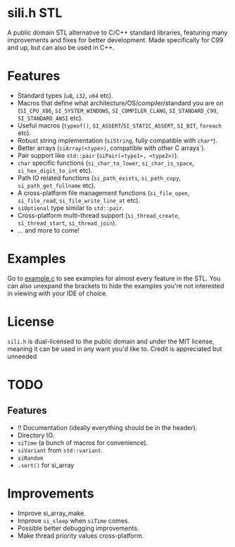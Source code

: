 # sili.h STL
A public domain STL alternative to C/C++ standard libraries, featuring many improvements and fixes for better development. Made specifically for C99 and up, but can also be used in C++.

# Features
- Standard types (`u8`, `i32`, `u64` etc).
- Macros that define what architecture/OS/compiler/standard you are on (`SI_CPU_X86`, `SI_SYSTEM_WINDOWS`, `SI_COMPILER_CLANG`, `SI_STANDARD_C99`, `SI_STANDARD_ANSI` etc).
- Useful macros (`typeof()`, `SI_ASSERT`/`SI_STATIC_ASSERT`, `SI_BIT`, `foreach` etc).
- Robust string implementation (`siString`, fully compatible with `char*`).
- Better arrays (`siArray(<type>)`, compatible with other C arrays`).
- Pair support like `std::pair` (`siPair(<type1>, <type2>)`).
- `char` specific functions (`si_char_to_lower`, `si_char_is_space`, `si_hex_digit_to_int` etc).
- Path IO related functions (`si_path_exists`, `si_path_copy`, `si_path_get_fullname` etc).
- A cross-platform file management functions (`si_file_open`, `si_file_read`, `si_file_write_line_at` etc).
- `siOptional` type similar to `std::pair`.
- Cross-platform multi-thread support (`si_thread_create`, `si_thread_start`, `si_thread_join`).
- ... and more to come!

# Examples
Go to [example.c](example.c) to see examples for almost every feature in the STL. You can also unexpand the brackets to hide the examples you're not interested in viewing with your IDE of choice.

# License
`sili.h` is dual-licensed to the public domain and under the MIT license, meaning it can be used in any want you'd like to. Credit is appreciated but unneeded

# TODO
## Features
- !! Documentation (ideally everything should be in the header).
- Directory IO.
- `siTime` (a bunch of macros for convenience).
- `siVariant` from `std::variant`.
- `siRandom`
- `.sort()` for si_array

# Improvements
- Improve si_array_make.
- Improve `si_sleep` when `siTime` comes.
- Possible better debugging improvements.
- Make thread priority values cross-platform.